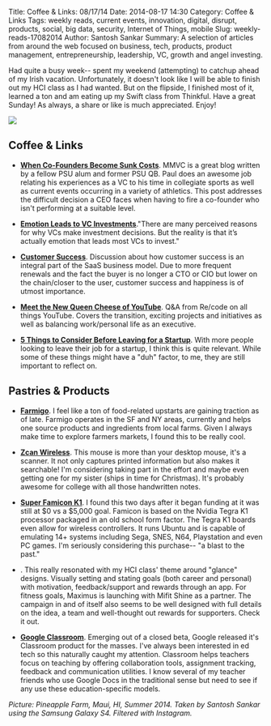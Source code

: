 Title: Coffee & Links: 08/17/14
Date: 2014-08-17 14:30
Category: Coffee & Links
Tags: weekly reads, current events, innovation, digital, disrupt, products, social, big data, security, Internet of Things, mobile
Slug: weekly-reads-17082014
Author: Santosh Sankar
Summary: A selection of articles from around the web focused on business, tech, products, product management, entrepreneurship, leadership, VC, growth and angel investing.

Had quite a busy week-- spent my weekend (attempting) to catchup ahead of my Irish vacation. Unfortunately, it doesn't look like I will be able to finish out my HCI class as I had wanted. But on the flipside, I finished most of it, learned a ton and am eating up my Swift class from Thinkful. Have a great Sunday! As always, a share or like is much appreciated. Enjoy!

<img src="/../../../../images/pineapples.jpg" align = "center">

## Coffee & Links

* **<a href = "http://www.mondaymorningvc.com/when-co-founders-become-sunk-costs/" target="_blank">When Co-Founders Become Sunk Costs</a>**. MMVC is a great blog written by a fellow PSU alum and former PSU QB. Paul does an awesome job relating his experiences as a VC to his time in collegiate sports as well as current events occurring in a variety of athletics. This post addresses the difficult decision a CEO faces when having to fire a co-founder who isn't performing at a suitable level.

* **<a href = "http://venturegeneratedcontent.com/2014/08/14/the-only-way-to-raise-money-make-them-believe/" target="_blank">Emotion Leads to VC Investments</a>**."There are many perceived reasons for why VCs make investment decisions.  But the reality is that it’s actually emotion that leads most VCs to invest."

* **<a href = "http://tomtunguz.com/customer-success-why-now/" target="_blank">Customer Success</a>**. Discussion about how customer success is an integral part of the SaaS business model. Due to more frequent renewals and the fact the buyer is no longer a CTO or CIO but lower on the chain/closer to the user, customer success and happiness is of utmost importance.

* **<a href = "http://recode.net/2014/08/12/new-youtube-boss-susan-wojcicki-talks-talent-music-and-ma-qa/" target="_blank">Meet the New Queen Cheese of YouTube</a>**. Q&A from Re/code on all things YouTube. Covers the transition, exciting projects and initiatives as well as balancing work/personal life as an executive. 

* **<a href = "http://www.inc.com/morgen-newman/5-things-to-consider-before-leaving-your-job-for-your-startup.html?cid=sf01001" target="_blank"> 5 Things to Consider Before Leaving for a Startup</a>**. With more people looking to leave their job for a startup, I think this is quite relevant. While some of these things might have a "duh" factor, to me, they are still important to reflect on.

## Pastries & Products

* **<a href = "http://www.farmigo.com/" target="_blank">Farmigo</a>**. I feel like a ton of food-related upstarts are gaining traction as of late. Farmigo operates in the SF and NY areas, currently and helps one source products and ingredients from local farms. Given I always make time to explore farmers markets, I found this to be really cool.

* **<a href = "https://www.indiegogo.com/projects/zcan-wireless-the-world-s-first-wireless-scanner-mouse" target="_blank">Zcan Wireless</a>**. This mouse is more than your desktop mouse, it's a scanner. It not only captures printed information but also makes it searchable! I'm considering taking part in the effort and maybe even getting one for my sister (ships in time for Christmas). It's probably awesome for college with all those handwritten notes.

* **<a href = "https://www.indiegogo.com/projects/super-famicom-k1-console-killer" target="_blank">Super Famicon K1</a>**. I found this two days after it began funding at it was still at $0 vs a $5,000 goal. Famicon is based on the Nvidia Tegra K1 processor packaged in an old school form factor. The Tegra K1 boards even allow for wireless controllers. It runs Ubuntu and is capable of emulating 14+ systems including Sega, SNES, N64, Playstation and even PC games. I'm seriously considering this purchase-- "a blast to the past."

* **<a href = "https://www.indiegogo.com/projects/maximuslife-goal-setting-made-visual-digital-and-fun-for-life-work" target="_blank"> </a>**. This really resonated with my HCI class' theme around "glance" designs. Visually setting and stating goals (both career and personal) with motivation, feedback/support and rewards through an app. For fitness goals, Maximus is launching with Mifit Shine as a partner. The campaign in and of itself also seems to be well designed with full details on the idea, a team and well-thought out rewards for supporters. Check it out.

* **<a href = "http://www.google.com/edu/classroom/" target="_blank">Google Classroom</a>**. Emerging out of a closed beta, Google released it's Classroom product for the masses. I've always been interested in ed tech so this naturally caught my attention. Classroom helps teachers focus on teaching by offering collaboration tools, assignment tracking, feedback and communication utilities. I know several of my teacher friends who use Google Docs in the traditional sense but need to see if any use these education-specific models.

*Picture: Pineapple Farm, Maui, HI, Summer 2014. Taken by Santosh Sankar using the Samsung Galaxy S4. Filtered with Instagram.*